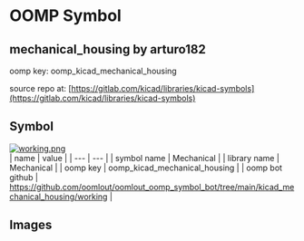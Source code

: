 # OOMP Symbol  
## mechanical_housing  by arturo182  
  
oomp key: oomp_kicad_mechanical_housing  
  
source repo at: [https://gitlab.com/kicad/libraries/kicad-symbols](https://gitlab.com/kicad/libraries/kicad-symbols)  
## Symbol  
  
[![working.png](working_600.png)](working.png)  
| name | value | 
| --- | --- | 
| symbol name | Mechanical | 
| library name | Mechanical | 
| oomp key | oomp_kicad_mechanical_housing | 
| oomp bot github | https://github.com/oomlout/oomlout_oomp_symbol_bot/tree/main/kicad_mechanical_housing/working | 
## Images  
